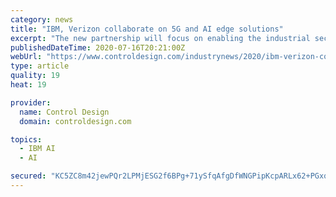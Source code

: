 ```yaml
---
category: news
title: "IBM, Verizon collaborate on 5G and AI edge solutions"
excerpt: "The new partnership will focus on enabling the industrial sector to improve operations, optimize production quality and enhance worker safety via 5G-enabled IoT technologies."
publishedDateTime: 2020-07-16T20:21:00Z
webUrl: "https://www.controldesign.com/industrynews/2020/ibm-verizon-collaborate-on-5g-and-ai-edge-solutions/"
type: article
quality: 19
heat: 19

provider:
  name: Control Design
  domain: controldesign.com

topics:
  - IBM AI
  - AI

secured: "KC5ZC8m42jewPQr2LPMjESG2f6BPg+71ySfqAfgDfWNGPipKcpARLx62+PGxq724L5Q0RmR+TxBohybMyS8Mf5oe9ZM2ND6TldOUWoXZl5cnhHo79SZqXwfSEpwWgUvgCaBrRIWxccut0fpGQRhAgA0ebYS+Sj7R6kl6fXDW0mKb7irxua29T6YACxTdESOMvqLXP6pVjhiSHygUPO4Ef/U5IemDCSPTjQGie0pZsCaKnsRCLRjqKP8Ny5mx8yF8GLhUhYNEDKftQ13MdR23HPgS4blaKzWYtXtwTjith5Sl2s5ywFOXfzlX5h1W6Co04OplBxx4Z3ftPFyZ1oPUoA==;Rxn5H07Qlc7CZ0+kzrbAPw=="
---
```


